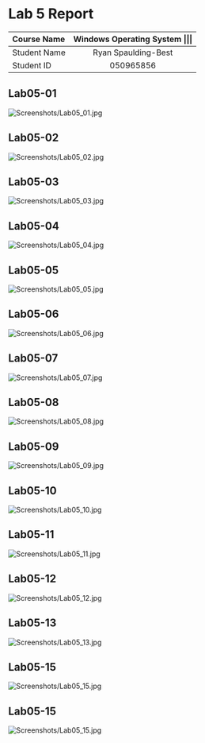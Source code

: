 # Lab 5 Report

| **Course Name**  | **Windows Operating System \|\|\|**|
|:-------------| :-----------------------------:|
|Student Name  | Ryan Spaulding-Best            |
|Student ID    | 050965856                      |

## Lab05-01

![Screenshots/Lab05_01.jpg](Screenshots/Lab05_01.jpg)

## Lab05-02

![Screenshots/Lab05_02.jpg](Screenshots/Lab05_02.jpg)

## Lab05-03

![Screenshots/Lab05_03.jpg](Screenshots/Lab05_03.jpg)

## Lab05-04

![Screenshots/Lab05_04.jpg](Screenshots/Lab05_04.jpg)

## Lab05-05

![Screenshots/Lab05_05.jpg](Screenshots/Lab05_05.jpg)

## Lab05-06

![Screenshots/Lab05_06.jpg](Screenshots/Lab05_06.jpg)

## Lab05-07

![Screenshots/Lab05_07.jpg](Screenshots/Lab05_07.jpg)

## Lab05-08

![Screenshots/Lab05_08.jpg](Screenshots/Lab05_08.jpg)

## Lab05-09

![Screenshots/Lab05_09.jpg](Screenshots/Lab05_09.jpg)

## Lab05-10

![Screenshots/Lab05_10.jpg](Screenshots/Lab05_10.jpg)

## Lab05-11

![Screenshots/Lab05_11.jpg](Screenshots/Lab05_11.jpg)

## Lab05-12

![Screenshots/Lab05_12.jpg](Screenshots/Lab05_12.jpg)

## Lab05-13

![Screenshots/Lab05_13.jpg](Screenshots/Lab05_13.jpg)

## Lab05-15

![Screenshots/Lab05_15.jpg](Screenshots/Lab05_15.jpg)

## Lab05-15

![Screenshots/Lab05_15.jpg](Screenshots/Lab05_15.jpg)
